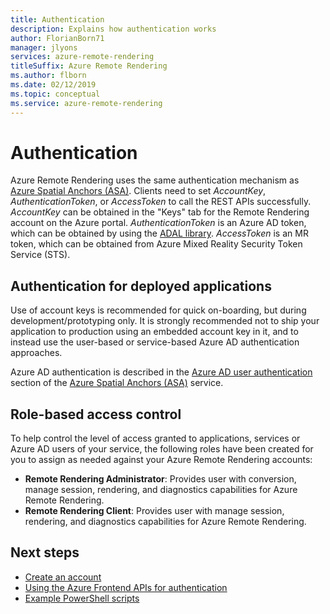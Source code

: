 ```yaml
---
title: Authentication
description: Explains how authentication works
author: FlorianBorn71
manager: jlyons
services: azure-remote-rendering
titleSuffix: Azure Remote Rendering
ms.author: flborn
ms.date: 02/12/2019
ms.topic: conceptual
ms.service: azure-remote-rendering
---
```


# Authentication

Azure Remote Rendering uses the same authentication mechanism as [Azure Spatial Anchors (ASA)](https://docs.microsoft.com/azure/spatial-anchors/concepts/authentication?tabs=csharp). Clients need to set *AccountKey*, *AuthenticationToken*, or *AccessToken* to call the REST APIs successfully. *AccountKey* can be obtained in the "Keys" tab for the Remote Rendering account on the Azure portal. *AuthenticationToken* is an Azure AD token, which can be obtained by using the [ADAL library](https://docs.microsoft.com/azure/active-directory/develop/active-directory-authentication-libraries). *AccessToken* is an MR token, which can be obtained from Azure Mixed Reality Security Token Service (STS).

## Authentication for deployed applications

 Use of account keys is recommended for quick on-boarding, but during development/prototyping only. It is strongly recommended not to ship your application to production using an embedded account key in it, and to instead use the user-based or service-based Azure AD authentication approaches.

 Azure AD authentication is described in the [Azure AD user authentication](https://docs.microsoft.com/azure/spatial-anchors/concepts/authentication?tabs=csharp#azure-ad-user-authentication) section of the [Azure Spatial Anchors (ASA)](https://docs.microsoft.com/azure/spatial-anchors/) service.

## Role-based access control

To help control the level of access granted to applications, services or Azure AD users of your service, the following roles have been created for you to assign as needed against your Azure Remote Rendering accounts:

* **Remote Rendering Administrator**: Provides user with conversion, manage session, rendering, and diagnostics capabilities for Azure Remote Rendering.
* **Remote Rendering Client**: Provides user with manage session, rendering, and diagnostics capabilities for Azure Remote Rendering.

## Next steps

* [Create an account](create-an-account.md)
* [Using the Azure Frontend APIs for authentication](frontend-apis.md)
* [Example PowerShell scripts](../samples/powershell-example-scripts.md)
